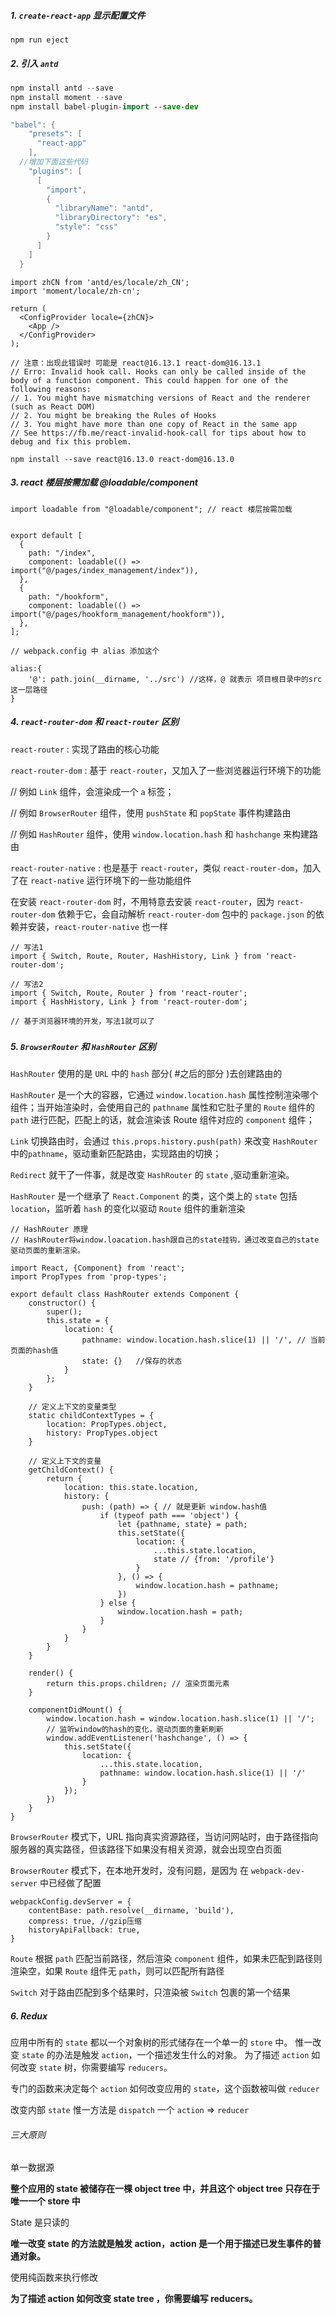 ##### 1. `create-react-app` 显示配置文件 

```
npm run eject
```



##### 2. 引入 `antd`

```swift
npm install antd --save
npm install moment --save
npm install babel-plugin-import --save-dev
```

```csharp
"babel": {
    "presets": [
      "react-app"
    ],
  //增加下面这些代码
    "plugins": [
      [
        "import",
        {
          "libraryName": "antd",
          "libraryDirectory": "es",
          "style": "css"
        }
      ]
    ]
  }
```

```
import zhCN from 'antd/es/locale/zh_CN';
import 'moment/locale/zh-cn';

return (
  <ConfigProvider locale={zhCN}>
    <App />
  </ConfigProvider>
);
```

```
// 注意：出现此错误时 可能是 react@16.13.1 react-dom@16.13.1
// Erro: Invalid hook call. Hooks can only be called inside of the body of a function component. This could happen for one of the following reasons:
// 1. You might have mismatching versions of React and the renderer (such as React DOM)
// 2. You might be breaking the Rules of Hooks
// 3. You might have more than one copy of React in the same app
// See https://fb.me/react-invalid-hook-call for tips about how to debug and fix this problem.

npm install --save react@16.13.0 react-dom@16.13.0
```



##### 3. react 楼层按需加载 @loadable/component

```
import loadable from "@loadable/component"; // react 楼层按需加载


export default [
  {
    path: "/index",
    component: loadable(() => import("@/pages/index_management/index")),
  },
  {
    path: "/hookform",
    component: loadable(() => import("@/pages/hookform_management/hookform")),
  },
];
```

```
// webpack.config 中 alias 添加这个

alias:{
    '@': path.join(__dirname, '../src') //这样，@ 就表示 项目根目录中的src 这一层路径
}
```



##### 4. `react-router-dom` 和 `react-router` 区别

`react-router` : 实现了路由的核心功能

`react-router-dom` : 基于 `react-router`，又加入了一些浏览器运行环境下的功能

// 例如 `Link` 组件，会渲染成一个 `a` 标签；

// 例如 `BrowserRouter` 组件，使用 `pushState` 和 `popState` 事件构建路由

// 例如 `HashRouter` 组件，使用 `window.location.hash` 和 `hashchange` 来构建路由

`react-router-native` : 也是基于 `react-router`，类似 `react-router-dom`，加入了在 `react-native` 运行环境下的一些功能组件

在安装 `react-router-dom` 时，不用特意去安装 `react-router`，因为 `react-router-dom` 依赖于它，会自动解析 `react-router-dom` 包中的 `package.json` 的依赖并安装，`react-router-native` 也一样

```
// 写法1
import { Switch, Route, Router, HashHistory, Link } from 'react-router-dom';

// 写法2
import { Switch, Route, Router } from 'react-router';
import { HashHistory, Link } from 'react-router-dom';

// 基于浏览器环境的开发，写法1就可以了
```

##### 

##### 5. `BrowserRouter` 和 `HashRouter` 区别

`HashRouter` 使用的是 `URL` 中的 `hash` 部分( #之后的部分 )去创建路由的

`HashRouter` 是一个大的容器，它通过 `window.location.hash` 属性控制渲染哪个组件；当开始渲染时，会使用自己的 `pathname` 属性和它肚子里的 `Route` 组件的 `path` 进行匹配，匹配上的话，就会渲染该 Route 组件对应的 `component` 组件；

`Link` 切换路由时，会通过 `this.props.history.push(path)` 来改变 `HashRouter` 中的`pathname`，驱动重新匹配路由，实现路由的切换；

`Redirect` 就干了一件事，就是改变 `HashRouter` 的 `state` ,驱动重新渲染。 

`HashRouter` 是一个继承了 `React.Component` 的类，这个类上的 `state` 包括 `location`，监听着 `hash` 的变化以驱动 `Route` 组件的重新渲染

```
// HashRouter 原理
// HashRouter将window.loacation.hash跟自己的state挂钩，通过改变自己的state驱动页面的重新渲染。

import React, {Component} from 'react';
import PropTypes from 'prop-types';

export default class HashRouter extends Component {
    constructor() {
        super();
        this.state = {
            location: {
                pathname: window.location.hash.slice(1) || '/', // 当前页面的hash值
                state: {}   //保存的状态
            }
        };
    }
    
    // 定义上下文的变量类型
    static childContextTypes = {
        location: PropTypes.object,
        history: PropTypes.object
    }
    
    // 定义上下文的变量
    getChildContext() {
        return {
            location: this.state.location,
            history: {
                push: (path) => { // 就是更新 window.hash值
                    if (typeof path === 'object') {
                        let {pathname, state} = path;
                        this.setState({
                            location: {
                                ...this.state.location,
                                state // {from: '/profile'}
                            }
                        }, () => {
                            window.location.hash = pathname;
                        })
                    } else {
                        window.location.hash = path;
                    }
                }
            }
        }
    }
    
    render() {
        return this.props.children; // 渲染页面元素
    }
    
    componentDidMount() {
        window.location.hash = window.location.hash.slice(1) || '/';
        // 监听window的hash的变化，驱动页面的重新刷新
        window.addEventListener('hashchange', () => {
            this.setState({
                location: {
                    ...this.state.location,
                    pathname: window.location.hash.slice(1) || '/'
                }
            });
        })
    }
}
```

`BrowserRouter` 模式下，URL 指向真实资源路径，当访问网站时，由于路径指向服务器的真实路径，但该路径下如果没有相关资源，就会出现空白页面

`BrowserRouter` 模式下，在本地开发时，没有问题，是因为 在 `webpack-dev-server` 中已经做了配置

```
webpackConfig.devServer = {
    contentBase: path.resolve(__dirname, 'build'),
    compress: true, //gzip压缩
	historyApiFallback: true,
}
```

`Route` 根据 `path` 匹配当前路径，然后渲染 `component` 组件，如果未匹配到路径则渲染空，如果 `Route` 组件无 `path`，则可以匹配所有路径

`Switch` 对于路由匹配到多个结果时，只渲染被 `Switch` 包裹的第一个结果



##### 6. Redux

应用中所有的 `state` 都以一个对象树的形式储存在一个单一的 `store` 中。 惟一改变 `state` 的办法是触发 `action`，一个描述发生什么的对象。 为了描述 `action` 如何改变 `state` 树，你需要编写 `reducers`。

专门的函数来决定每个 `action` 如何改变应用的 `state`，这个函数被叫做 `reducer`

改变内部 `state` 惟一方法是 `dispatch` 一个 `action` => `reducer`

###### 三大原则

单一数据源

**整个应用的 state 被储存在一棵 object tree 中，并且这个 object tree 只存在于唯一一个 store 中**

State 是只读的

**唯一改变 state 的方法就是触发 action，action 是一个用于描述已发生事件的普通对象。**

使用纯函数来执行修改

**为了描述 action 如何改变 state tree ，你需要编写 reducers。**

















































